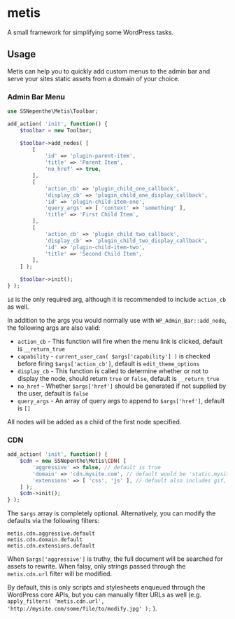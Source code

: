 # metis
A small framework for simplifying some WordPress tasks.

## Usage
Metis can help you to quickly add custom menus to the admin bar and serve your
sites static assets from a domain of your choice.

### Admin Bar Menu
```php
use SSNepenthe\Metis\Toolbar;

add_action( 'init', function() {
    $toolbar = new Toolbar;

    $toolbar->add_nodes( [
        [
            'id' => 'plugin-parent-item',
            'title' => 'Parent Item',
            'no_href' => true,
        ],
        [
            'action_cb' => 'plugin_child_one_callback',
            'display_cb' => 'plugin_child_one_display_callback',
            'id' => 'plugin-child-item-one',
            'query_args' => [ 'context' => 'something' ],
            'title' => 'First Child Item',
        ],
        [
            'action_cb' => 'plugin_child_two_callback',
            'display_cb' => 'plugin_child_two_display_callback',
            'id' => 'plugin-child-item-two',
            'title' => 'Second Child Item',
        ],
    ] );

    $toolbar->init();
} );
```

`id` is the only required arg, although it is recommended to include `action_cb` as well.

In addition to the args you would normally use with `WP_Admin_Bar::add_node`, the following args are also valid:
* `action_cb` - This function will fire when the menu link is clicked, default is `__return_true`
* `capability` - `current_user_can( $args['capability'] )` is checked before firing `$args['action_cb']`, default is `edit_theme_options`
* `display_cb` - This function is called to determine whether or not to display the node, should return `true` or `false`, default is `__return_true`
* `no_href` - Whether `$args['href']` should be generated if not supplied by the user, default is `false`
* `query_args` - An array of query args to append to `$args['href']`, default is `[]`

All nodes will be added as a child of the first node specified.

### CDN
```php
add_action( 'init', function() {
    $cdn = new SSNepenthe\Metis\CDN( [
        'aggressive' => false, // default is true
        'domain' => 'cdn.mysite.com', // default would be 'static.mysite.com'
        'extensions' => [ 'css', 'js' ], // default also includes gif, ico, jpe?g, png and svg
    ] );
    $cdn->init();
} );
```

The `$args` array is completely optional. Alternatively, you can modify the defaults via the following filters:

```
metis.cdn.aggressive.default
metis.cdn.domain.default
metis.cdn.extensions.default
```

When `$args['aggressive']` is truthy, the full document will be searched for assets to rewrite. When falsy, only strings passed through the `metis.cdn.url` filter will be modified.

By default, this is only scripts and stylesheets enqueued through the WordPress core APIs, but you can manually filter URLs as well (e.g. `apply_filters( 'metis.cdn.url', 'http://mysite.com/some/file/to/modify.jpg' );` ).
